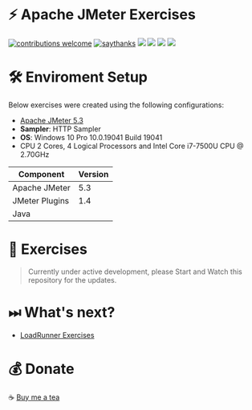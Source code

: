 # ⚡ Apache JMeter Exercises
[![contributions welcome](https://img.shields.io/badge/contributions-welcome-1EAEDB)]()
[![saythanks](https://img.shields.io/badge/say-thanks-1EAEDB.svg)](https://saythanks.io/to/catch.nkn%40gmail.com)
[![](https://img.shields.io/badge/license-MIT-0a0a0a.svg?style=flat&colorA=1EAEDB)](https://qainsights.com)
[![](https://img.shields.io/badge/%E2%9D%A4-QAInsights-0a0a0a.svg?style=flat&colorA=1EAEDB)](https://qainsights.com)
[![](https://img.shields.io/badge/%E2%9D%A4-YouTube%20Channel-0a0a0a.svg?style=flat&colorA=1EAEDB)](https://www.youtube.com/user/QAInsights?sub_confirmation=1)
[![](https://img.shields.io/badge/donate-paypal-1EAEDB)](https://www.paypal.com/paypalme/NAVEENKUMARN)

# 🛠 Enviroment Setup

Below exercises were created using the following configurations:

- [Apache JMeter 5.3](https://jmeter.apache.org/)
- **Sampler**: HTTP Sampler
- **OS**: Windows 10 Pro 10.0.19041 Build 19041
- CPU 2 Cores, 4 Logical Processors and Intel Core i7-7500U CPU @ 2.70GHz

|   Component   |   Version |
|   ---------   |   ------- |
|   Apache JMeter   |   5.3  |
|   JMeter Plugins  |   1.4  |
|   Java            |        |

# 🏑 Exercises

> Currently under active development, please Start and Watch this repository for the updates.

# ⏭ What's next?

* [LoadRunner Exercises](https://github.com/QAInsights/LoadRunner-Exercises)

# 💰 Donate
☕ <a target="_blank" href="https://www.buymeacoffee.com/qainsights">Buy me a tea</a>
